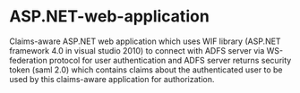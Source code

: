 # ASP.NET-web-application
Claims-aware  ASP.NET web application which uses WIF library (ASP.NET framework 4.0 in visual studio 2010) to connect with ADFS server via WS-federation protocol for user authentication and ADFS server returns security token (saml 2.0) which contains claims about the authenticated user to be used by this claims-aware application for authorization. 
